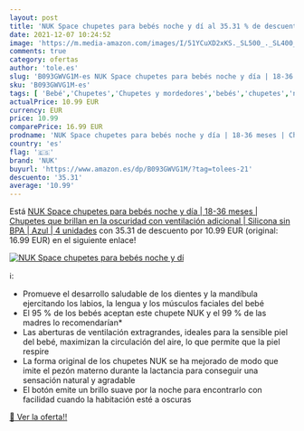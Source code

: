```yaml
---
layout: post
title: 'NUK Space chupetes para bebés noche y dí al 35.31 % de descuento'
date: 2021-12-07 10:24:52
image: 'https://m.media-amazon.com/images/I/51YCuXD2xKS._SL500_._SL400_.jpg'
comments: true
category: ofertas
author: 'tole.es'
slug: 'B093GWVG1M-es NUK Space chupetes para bebés noche y día | 18-36 meses |...'
sku: 'B093GWVG1M-es'
tags: [ 'Bebé','Chupetes','Chupetes y mordedores','bebés','chupetes','nuk', ]
actualPrice: 10.99 EUR
currency: EUR
price: 10.99
comparePrice: 16.99 EUR
prodname: 'NUK Space chupetes para bebés noche y día | 18-36 meses | Chupetes que brillan en la oscuridad con ventilación adicional | Silicona sin BPA | Azul | 4 unidades'
country: 'es'
flag: '🇪🇸'
brand: 'NUK'
buyurl: 'https://www.amazon.es/dp/B093GWVG1M/?tag=tolees-21'
descuento: '35.31'
average: '10.99'
---
```


Está [NUK Space chupetes para bebés noche y día | 18-36 meses | Chupetes que brillan en la oscuridad con ventilación adicional | Silicona sin BPA | Azul | 4 unidades](https://www.amazon.es/dp/B093GWVG1M/?tag=tolees-21) con 35.31 de descuento por 10.99 EUR (original: 16.99 EUR) en el siguiente enlace!

[![NUK Space chupetes para bebés noche y dí](https://m.media-amazon.com/images/I/51YCuXD2xKS._SL500_._SL400_.jpg)](https://www.amazon.es/dp/B093GWVG1M/?tag=tolees-21)

ℹ️:

- Promueve el desarrollo saludable de los dientes y la mandíbula ejercitando los labios, la lengua y los músculos faciales del bebé
- El 95 % de los bebés aceptan este chupete NUK y el 99 % de las madres lo recomendarían*
- Las aberturas de ventilación extragrandes, ideales para la sensible piel del bebé, maximizan la circulación del aire, lo que permite que la piel respire
- La forma original de los chupetes NUK se ha mejorado de modo que imite el pezón materno durante la lactancia para conseguir una sensación natural y agradable
- El botón emite un brillo suave por la noche para encontrarlo con facilidad cuando la habitación esté a oscuras

[🛒 Ver la oferta!!](https://www.amazon.es/dp/B093GWVG1M/?tag=tolees-21)
